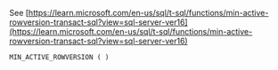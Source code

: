 See [https://learn.microsoft.com/en-us/sql/t-sql/functions/min-active-rowversion-transact-sql?view=sql-server-ver16](https://learn.microsoft.com/en-us/sql/t-sql/functions/min-active-rowversion-transact-sql?view=sql-server-ver16)
```
MIN_ACTIVE_ROWVERSION ( )
```
